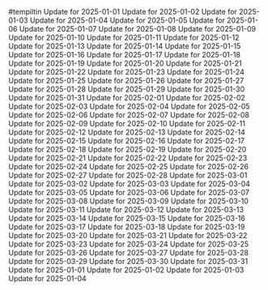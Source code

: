 #tempiltin
Update for 2025-01-01
Update for 2025-01-02
Update for 2025-01-03
Update for 2025-01-04
Update for 2025-01-05
Update for 2025-01-06
Update for 2025-01-07
Update for 2025-01-08
Update for 2025-01-09
Update for 2025-01-10
Update for 2025-01-11
Update for 2025-01-12
Update for 2025-01-13
Update for 2025-01-14
Update for 2025-01-15
Update for 2025-01-16
Update for 2025-01-17
Update for 2025-01-18
Update for 2025-01-19
Update for 2025-01-20
Update for 2025-01-21
Update for 2025-01-22
Update for 2025-01-23
Update for 2025-01-24
Update for 2025-01-25
Update for 2025-01-26
Update for 2025-01-27
Update for 2025-01-28
Update for 2025-01-29
Update for 2025-01-30
Update for 2025-01-31
Update for 2025-02-01
Update for 2025-02-02
Update for 2025-02-03
Update for 2025-02-04
Update for 2025-02-05
Update for 2025-02-06
Update for 2025-02-07
Update for 2025-02-08
Update for 2025-02-09
Update for 2025-02-10
Update for 2025-02-11
Update for 2025-02-12
Update for 2025-02-13
Update for 2025-02-14
Update for 2025-02-15
Update for 2025-02-16
Update for 2025-02-17
Update for 2025-02-18
Update for 2025-02-19
Update for 2025-02-20
Update for 2025-02-21
Update for 2025-02-22
Update for 2025-02-23
Update for 2025-02-24
Update for 2025-02-25
Update for 2025-02-26
Update for 2025-02-27
Update for 2025-02-28
Update for 2025-03-01
Update for 2025-03-02
Update for 2025-03-03
Update for 2025-03-04
Update for 2025-03-05
Update for 2025-03-06
Update for 2025-03-07
Update for 2025-03-08
Update for 2025-03-09
Update for 2025-03-10
Update for 2025-03-11
Update for 2025-03-12
Update for 2025-03-13
Update for 2025-03-14
Update for 2025-03-15
Update for 2025-03-16
Update for 2025-03-17
Update for 2025-03-18
Update for 2025-03-19
Update for 2025-03-20
Update for 2025-03-21
Update for 2025-03-22
Update for 2025-03-23
Update for 2025-03-24
Update for 2025-03-25
Update for 2025-03-26
Update for 2025-03-27
Update for 2025-03-28
Update for 2025-03-29
Update for 2025-03-30
Update for 2025-03-31
Update for 2025-01-01
Update for 2025-01-02
Update for 2025-01-03
Update for 2025-01-04